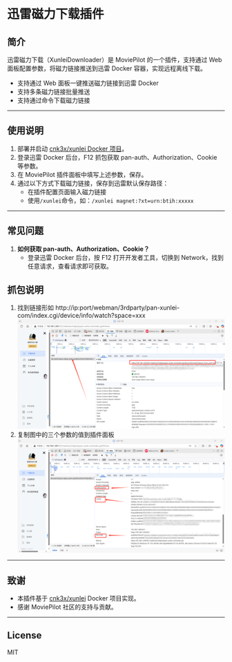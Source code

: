 # 迅雷磁力下载插件

## 简介

迅雷磁力下载（XunleiDownloader）是 MoviePilot 的一个插件，支持通过 Web 面板配置参数，将磁力链接推送到迅雷 Docker 容器，实现远程离线下载。

- 支持通过 Web 面板一键推送磁力链接到迅雷 Docker
- 支持多条磁力链接批量推送
- 支持通过命令下载磁力链接

---

## 使用说明

1. 部署并启动 [cnk3x/xunlei Docker 项目](https://github.com/cnk3x/xunlei)。
2. 登录迅雷 Docker 后台，F12 抓包获取 pan-auth、Authorization、Cookie 等参数。
3. 在 MoviePilot 插件面板中填写上述参数，保存。
4. 通过以下方式下载磁力链接，保存到迅雷默认保存路径：
   - 在插件配置页面输入磁力链接
   - 使用`/xunlei`命令，如：`/xunlei magnet:?xt=urn:btih:xxxxx`

---

## 常见问题

1. **如何获取 pan-auth、Authorization、Cookie？**
   - 登录迅雷 Docker 后台，按 F12 打开开发者工具，切换到 Network，找到任意请求，查看请求即可获取。

## 抓包说明
1. 找到链接形如 http://ip:port/webman/3rdparty/pan-xunlei-com/index.cgi/device/info/watch?space=xxx
![GitHub图标](https://raw.githubusercontent.com/liqman/MoviePilot-Plugins/refs/heads/main/images/F12_1.png)
2. 复制图中的三个参数的值到插件面板
![GitHub图标](https://raw.githubusercontent.com/liqman/MoviePilot-Plugins/refs/heads/main/images/F12_2.png)

---

## 致谢

- 本插件基于 [cnk3x/xunlei](https://github.com/cnk3x/xunlei) Docker 项目实现。
- 感谢 MoviePilot 社区的支持与贡献。

---

## License

MIT 
